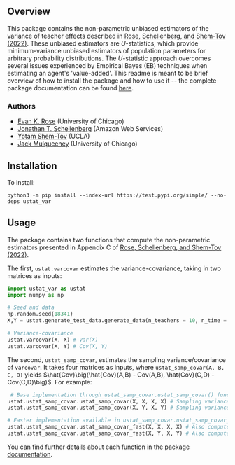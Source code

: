 ## Overview

This package contains the non-parametric unbiased estimators of the variance of teacher effects described in [Rose, Schellenberg, and Shem-Tov (2022)](https://www.nber.org/papers/w30274). These unbiased estimators are $U$-statistics, which provide minimum-variance unbiased estimators of population parameters for arbitrary probability distributions. The $U$-statistic approach overcomes several issues experienced by Empirical Bayes (EB) techniques when estimating an agent's 'value-added'.
This readme is meant to be brief overview of how to install the package and how to use it -- the complete package documentation can be found [here](https://ustat-var.readthedocs.io/en/latest/).
### Authors

-   [Evan K. Rose](https://ekrose.github.io/) (University of Chicago)
-   [Jonathan T. Schellenberg](https://sites.google.com/view/jonathanschellenberg/) (Amazon Web Services)
-   [Yotam Shem-Tov](https://yotamshemtov.github.io/) (UCLA)
-   [Jack Mulqueeney](https://jkmulq.github.io) (University of Chicago)

## Installation

To install:

```         
python3 -m pip install --index-url https://test.pypi.org/simple/ --no-deps ustat_var
```

## Usage

The package contains two functions that compute the non-parametric estimators presented in Appendix C of [Rose, Schellenberg, and Shem-Tov (2022)](https://www.nber.org/papers/w30274).

The first, `ustat.varcovar` estimates the variance-covariance, taking in two matrices as inputs:

``` python
import ustat_var as ustat
import numpy as np

# Seed and data
np.random.seed(18341)
X,Y = ustat.generate_test_data.generate_data(n_teachers = 10, n_time = 5, n_arrays = 2, var_fixed = 1, var_noise = 1.0, cov_factor = 0.5)

# Variance-covariance
ustat.varcovar(X, X) # Var(X)
ustat.varcovar(X, Y) # Cov(X, Y)
```

The second, `ustat_samp_covar`, estimates the sampling variance/covariance of `varcovar`. It takes four matrices as inputs, where `ustat_samp_covar(A, B, C, D)` yields $\hat{Cov}\big(\hat{Cov}(A,B) - Cov(A,B), \hat{Cov}(C,D) - Cov(C,D)\big)$. For example:

``` python
 # Base implementation through ustat_samp_covar.ustat_samp_covar() functions:
ustat.ustat_samp_covar.ustat_samp_covar(X, X, X, X) # Sampling variance of Var(X)
ustat.ustat_samp_covar.ustat_samp_covar(X, Y, X, Y) # Sampling variance of Cov(X, Y)

# Faster implementation available in ustat_samp_covar.ustat_samp_covar_fast() function
ustat.ustat_samp_covar.ustat_samp_covar_fast(X, X, X, X) # Also computes sampling variance of Var(X), but faster than above
ustat.ustat_samp_covar.ustat_samp_covar_fast(X, Y, X, Y) # Also computes sampling variance of Cov(X, Y), but faster than above
```

You can find further details about each function in the package [documentation](https://ustat-var.readthedocs.io/en/latest/).

